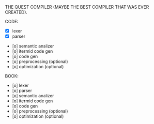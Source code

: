 THE QUEST COMPILER (MAYBE THE BEST COMPILER THAT WAS EVER CREATED).

CODE:
- [x] lexer
- [x] parser
- [o] semantic analizer
- [o] itermid code gen
- [o] code gen
- [o] preprocessing (optional)
- [o] optimization (optional)

BOOK:
- [o] lexer
- [o] parser
- [o] semantic analizer
- [o] itermid code gen
- [o] code gen
- [o] preprocessing (optional)
- [o] optimization (optional)

